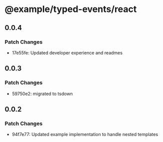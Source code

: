 # @example/typed-events/react

## 0.0.4

### Patch Changes

- 17e55fe: Updated developer experience and readmes

## 0.0.3

### Patch Changes

- 59750e2: migrated to tsdown

## 0.0.2

### Patch Changes

- 94f7e77: Updated example implementation to handle nested templates
